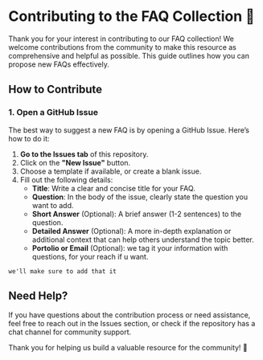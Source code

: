# Contributing to the FAQ Collection 🎉

Thank you for your interest in contributing to our FAQ collection! We welcome contributions from the community to make this resource as comprehensive and helpful as possible. This guide outlines how you can propose new FAQs effectively.

## How to Contribute

### 1. Open a GitHub Issue

The best way to suggest a new FAQ is by opening a GitHub Issue. Here’s how to do it:

1. **Go to the Issues tab** of this repository.
2. Click on the **"New Issue"** button.
3. Choose a template if available, or create a blank issue.
4. Fill out the following details:
   - **Title**: Write a clear and concise title for your FAQ.
   - **Question**: In the body of the issue, clearly state the question you want to add.
   - **Short Answer** (Optional): A brief answer (1-2 sentences) to the question.
   - **Detailed Answer** (Optional): A more in-depth explanation or additional context that can help others understand the topic better.
   - **Portolio or Email** (Optional): we tag it your information with questions, for your reach if u want.

`we'll make sure to add that it`

## Need Help?

If you have questions about the contribution process or need assistance, feel free to reach out in the Issues section, or check if the repository has a chat channel for community support.

Thank you for helping us build a valuable resource for the community! 🚀
